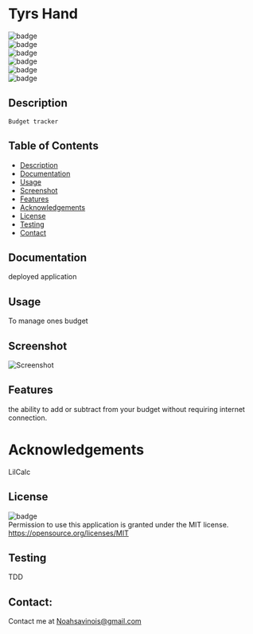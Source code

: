 # Tyrs Hand
   ![badge](https://img.shields.io/github/languages/top/LilCalc/PW-Tyrs-Hand)
   <br> 
   ![badge](https://img.shields.io/github/languages/count/LilCalc/PW-Tyrs-Hand)
   <br>
   ![badge](https://img.shields.io/github/issues/LilCalc/PW-Tyrs-Hand)
   <br>
   ![badge](https://img.shields.io/github/issues-closed/LilCalc/PW-Tyrs-Hand)
   <br>
   ![badge](https://img.shields.io/github/last-commit/LilCalc/PW-Tyrs-Hand)
   <br>
   ![badge](https://img.shields.io/badge/license-MIT-important)
   
   ## Description
   
    Budget tracker

   ## Table of Contents
   - [Description](#description)
   - [Documentation](#documentation)
   - [Usage](#usage)
   - [Screenshot](#screenshot)
   - [Features](#features)
   - [Acknowledgements](#acknowledgements)
   - [License](#license)
   - [Testing](#testing)
   - [Contact](#contact)

   ## Documentation
   deployed application
  
   ## Usage
   To manage ones budget
   ## Screenshot
   ![Screenshot](N/A)
   ## Features
   the ability to add or subtract from your budget without requiring internet connection.
   
   # Acknowledgements
   LilCalc
     
   ## License
   ![badge](https://img.shields.io/badge/license-MIT-important)
   <br>
   Permission to use this application is granted under the MIT license. <https://opensource.org/licenses/MIT>
   ## Testing
   TDD

   ## Contact:
   Contact me at <a href="malito:Noahsavinois@gmail.com">Noahsavinois@gmail.com</a>
